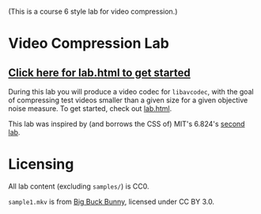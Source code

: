 
(This is a course 6 style lab for video compression.)

Video Compression Lab
=====================

## [Click here for lab.html to get started](http://htmlpreview.github.io/?https://github.com/petersn/video-compression-lab/blob/master/lab.html)

During this lab you will produce a video codec for `libavcodec`, with the goal of compressing test videos smaller than a given size for a given objective noise measure.
To get started, check out [lab.html](http://htmlpreview.github.io/?https://github.com/petersn/video-compression-lab/blob/master/lab.html).

This lab was inspired by (and borrows the CSS of) MIT's 6.824's [second lab](https://pdos.csail.mit.edu/6.824/labs/lab-raft.html).

Licensing
=========

All lab content (excluding `samples/`) is CC0.

`sample1.mkv` is from [Big Buck Bunny](https://peach.blender.org/), licensed under CC BY 3.0.

